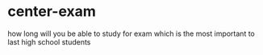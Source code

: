 # center-exam
how long will you be able to study for exam which is the most important to last high school students 
